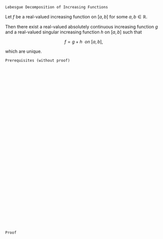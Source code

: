 ```
Lebesgue Decomposition of Increasing Functions
```

Let $f$ be a real-valued increasing function on $[a, b]$ for some $a,b\in\mathbb{R}$.

Then there exist a real-valued absolutely continuous increasing function $g$ and a real-valued singular increasing function $h$ on $[a, b]$ such that

$$
f=g+h \ \ on \ [a, b],
$$

which are unique.

```
Prerequisites (without proof)
```


<br>
<br>
<br>
<br>
<br>
<br>
<br>
<br>
<br>
<br>
<br>
<br>
<br>
<br>
<br>
<br>
<br>
<br>
<br>
<br>
<br>
<br>
<br>
<br>
<br>
<br>
<br>
<br>
<br>
<br>


```
Proof
```
